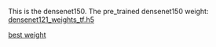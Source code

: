 This is the densenet150.
The pre_trained densenet150 weight: [densenet121_weights_tf.h5](https://drive.google.com/drive/u/1/folders/0BxMytmFVpGsGQV9TUWVqQlNvNmc)

[best weight](https://drive.google.com/drive/u/1/folders/0BxMytmFVpGsGQV9TUWVqQlNvNmc)
